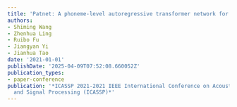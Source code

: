 ```yaml
---
title: 'Patnet: A phoneme-level autoregressive transformer network for speech synthesis'
authors:
- Shiming Wang
- Zhenhua Ling
- Ruibo Fu
- Jiangyan Yi
- Jianhua Tao
date: '2021-01-01'
publishDate: '2025-04-09T07:52:08.660052Z'
publication_types:
- paper-conference
publication: '*ICASSP 2021-2021 IEEE International Conference on Acoustics, Speech
  and Signal Processing (ICASSP)*'
---
```

